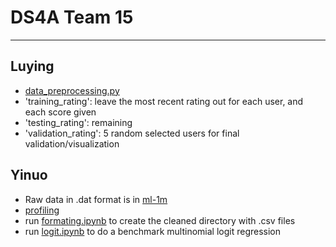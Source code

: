 # DS4A Team 15
**************
## Luying
- [data_preprocessing.py](.data_processing.py) 
- 'training_rating': leave the most recent rating out for each user, and each score given
- 'testing_rating': remaining
- 'validation_rating': 5 random selected users for final validation/visualization

## Yinuo
- Raw data in .dat format is in [ml-1m](./ml-1m)
- [profiling](./profiling)
- run [formating.ipynb](./formating.ipynb) to create the cleaned directory with .csv files
- run [logit.ipynb](./logit.ipynb) to do a benchmark multinomial logit regression 
